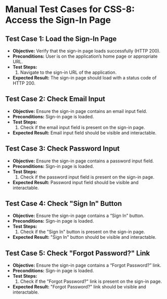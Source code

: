# Manual Test Cases for CSS-8: Access the Sign-In Page

## Test Case 1: Load the Sign-In Page
- **Objective:** Verify that the sign-in page loads successfully (HTTP 200).
- **Preconditions:** User is on the application’s home page or appropriate URL.
- **Test Steps:**
  1. Navigate to the sign-in URL of the application.
- **Expected Result:** The sign-in page should load with a status code of HTTP 200.

## Test Case 2: Check Email Input
- **Objective:** Ensure the sign-in page contains an email input field.
- **Preconditions:** Sign-in page is loaded.
- **Test Steps:**
  1. Check if the email input field is present on the sign-in page.
- **Expected Result:** Email input field should be visible and interactable.

## Test Case 3: Check Password Input
- **Objective:** Ensure the sign-in page contains a password input field.
- **Preconditions:** Sign-in page is loaded.
- **Test Steps:**
  1. Check if the password input field is present on the sign-in page.
- **Expected Result:** Password input field should be visible and interactable.

## Test Case 4: Check "Sign In" Button
- **Objective:** Ensure the sign-in page contains a “Sign In” button.
- **Preconditions:** Sign-in page is loaded.
- **Test Steps:**
  1. Check if the "Sign In" button is present on the sign-in page.
- **Expected Result:** "Sign In" button should be visible and interactable.

## Test Case 5: Check "Forgot Password?" Link
- **Objective:** Ensure the sign-in page contains a “Forgot Password?” link.
- **Preconditions:** Sign-in page is loaded.
- **Test Steps:**
  1. Check if the "Forgot Password?" link is present on the sign-in page.
- **Expected Result:** "Forgot Password?" link should be visible and interactable.